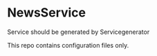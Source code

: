 # NewsService
Service should be generated by Servicegenerator

This repo contains configuration files only.
